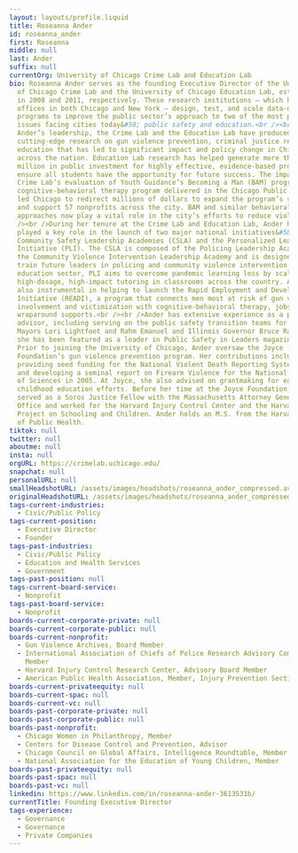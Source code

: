 ```yaml
---
layout: layouts/profile.liquid
title: Roseanna Ander
id: roseanna_ander
first: Roseanna
middle: null
last: Ander
suffix: null
currentOrg: University of Chicago Crime Lab and Education Lab
bio: Roseanna Ander serves as the founding Executive Director of the University
  of Chicago Crime Lab and the University of Chicago Education Lab, established
  in 2008 and 2011, respectively. These research institutions – which have
  offices in both Chicago and New York – design, test, and scale data-driven
  programs to improve the public sector’s approach to two of the most pressing
  issues facing cities today&#58; public safety and education.<br /><br />Under
  Ander’s leadership, the Crime Lab and the Education Lab have produced
  cutting-edge research on gun violence prevention, criminal justice reform, and
  education that has led to significant impact and policy change in Chicago and
  across the nation. Education Lab research has helped generate more than $120
  million in public investment for highly effective, evidence-based programs to
  ensure all students have the opportunity for future success. The impact of the
  Crime Lab’s evaluation of Youth Guidance’s Becoming a Man (BAM) program, a
  cognitive-behavioral therapy program delivered in the Chicago Public Schools,
  led Chicago to redirect millions of dollars to expand the program’s strategy
  and support 57 nonprofits across the city. BAM and similar behavioral science
  approaches now play a vital role in the city’s efforts to reduce violence.<br
  /><br />During her tenure at the Crime Lab and Education Lab, Ander has also
  played a key role in the launch of two major national initiatives&#58; the
  Community Safety Leadership Academies (CSLA) and the Personalized Learning
  Initiative (PLI). The CSLA is composed of the Policing Leadership Academy and
  the Community Violence Intervention Leadership Academy and is designed to
  train future leaders in policing and community violence intervention. In the
  education sector, PLI aims to overcome pandemic learning loss by scaling
  high-dosage, high-impact tutoring in classrooms across the country. Ander was
  also instrumental in helping to launch the Rapid Employment and Development
  Initiative (READI), a program that connects men most at risk of gun violence
  involvement and victimization with cognitive-behavioral therapy, jobs, and
  wraparound supports.<br /><br />Ander has extensive experience as a policy
  advisor, including serving on the public safety transition teams for Chicago
  Mayors Lori Lightfoot and Rahm Emanuel and Illinois Governor Bruce Rauner, and
  she has been featured as a leader in Public Safety in Leaders magazine. .
  Prior to joining the University of Chicago, Ander oversaw the Joyce
  Foundation’s gun violence prevention program. Her contributions included
  providing seed funding for the National Violent Death Reporting System (NVDRS)
  and developing a seminal report on Firearm Violence for the National Academy
  of Sciences in 2005. At Joyce, she also advised on grantmaking for early
  childhood education efforts. Before her time at the Joyce Foundation, Ander
  served as a Soros Justice Fellow with the Massachusetts Attorney General’s
  Office and worked for the Harvard Injury Control Center and the Harvard
  Project on Schooling and Children. Ander holds an M.S. from the Harvard School
  of Public Health.
tiktok: null
twitter: null
aboutme: null
insta: null
orgURL: https://crimelab.uchicago.edu/
snapchat: null
personalURL: null
smallHeadshotURL: /assets/images/headshots/roseanna_ander_compressed.avif
originalHeadshotURL: /assets/images/headshots/roseanna_ander_compressed.avif
tags-current-industries:
  - Civic/Public Policy
tags-current-position:
  - Executive Director
  - Founder
tags-past-industries:
  - Civic/Public Policy
  - Education and Health Services
  - Government
tags-past-position: null
tags-current-board-service:
  - Nonprofit
tags-past-board-service:
  - Nonprofit
boards-current-corporate-private: null
boards-current-corporate-public: null
boards-current-nonprofit:
  - Gun Violence Archives, Board Member
  - International Association of Chiefs of Police Research Advisory Committee,
    Member
  - Harvard Injury Control Research Center, Advisory Board Member
  - American Public Health Association, Member, Injury Prevention Section
boards-current-privateequity: null
boards-current-spac: null
boards-current-vc: null
boards-past-corporate-private: null
boards-past-corporate-public: null
boards-past-nonprofit:
  - Chicago Women in Philanthropy, Member
  - Centers for Disease Control and Prevention, Advisor
  - Chicago Council on Global Affairs, Intelligence Roundtable, Member
  - National Association for the Education of Young Children, Member
boards-past-privateequity: null
boards-past-spac: null
boards-past-vc: null
linkedin: https://www.linkedin.com/in/roseanna-ander-3613531b/
currentTitle: Founding Executive Director
tags-experience:
  - Governance
  - Governance
  - Private Companies
---
```

